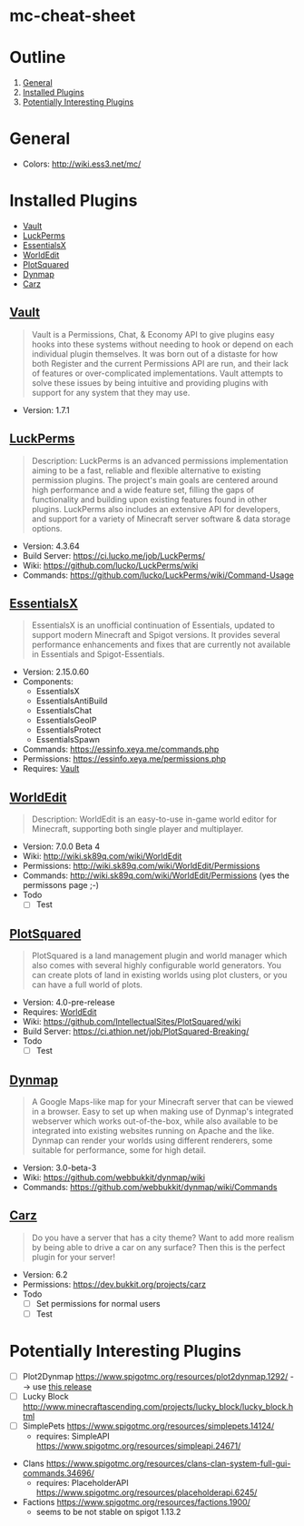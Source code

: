 # mc-cheat-sheet
# Outline
1. [General](#general)
2. [Installed Plugins](#installed-plugins)
3. [Potentially Interesting Plugins](#potentially)

# General<a name="general"></a>
- Colors: http://wiki.ess3.net/mc/
# Installed Plugins<a name="installed-plugins"></a>
- [Vault](#vault)
- [LuckPerms](#luck-perms)
- [EssentialsX](#essentialsx)
- [WorldEdit](#worldedit)
- [PlotSquared](#plotsquared)
- [Dynmap](#dynmap)
- [Carz](#carz)

## [Vault](https://www.spigotmc.org/resources/vault.34315/)<a name="vault"></a>
> Vault is a Permissions, Chat, & Economy API to give plugins easy hooks into these systems without needing to hook or depend on each individual plugin themselves. It was born out of a distaste for how both Register and the current Permissions API are run, and their lack of features or over-complicated implementations. Vault attempts to solve these issues by being intuitive and providing plugins with support for any system that they may use.
- Version: 1.7.1

## [LuckPerms](https://www.spigotmc.org/resources/luckperms-an-advanced-permissions-plugin.28140/)<a name="luck-perms"></a>
> Description: LuckPerms is an advanced permissions implementation aiming to be a fast, reliable and flexible alternative to existing permission plugins. The project's main goals are centered around high performance and a wide feature set, filling the gaps of functionality and building upon existing features found in other plugins. LuckPerms also includes an extensive API for developers, and support for a variety of Minecraft server software & data storage options.
- Version: 4.3.64
- Build Server: https://ci.lucko.me/job/LuckPerms/
- Wiki: https://github.com/lucko/LuckPerms/wiki
- Commands: https://github.com/lucko/LuckPerms/wiki/Command-Usage


## [EssentialsX](https://www.spigotmc.org/resources/essentialsx.9089/)<a name="essentialsx"></a>
> EssentialsX is an unofficial continuation of Essentials, updated to support modern Minecraft and Spigot versions. It provides several performance enhancements and fixes that are currently not available in Essentials and Spigot-Essentials.
- Version: 2.15.0.60
- Components:
    - EssentialsX
    - EssentialsAntiBuild
    - EssentialsChat
    - EssentialsGeoIP
    - EssentialsProtect
    - EssentialsSpawn
- Commands: https://essinfo.xeya.me/commands.php
- Permissions: https://essinfo.xeya.me/permissions.php
- Requires: [Vault](#vault)

## [WorldEdit](https://dev.bukkit.org/projects/worldedit/files/2646337)<a name="worldedit"></a>
> Description: WorldEdit is an easy-to-use in-game world editor for Minecraft, supporting both single player and multiplayer.
- Version: 7.0.0 Beta 4
- Wiki: http://wiki.sk89q.com/wiki/WorldEdit
- Permissions: http://wiki.sk89q.com/wiki/WorldEdit/Permissions
- Commands: http://wiki.sk89q.com/wiki/WorldEdit/Permissions (yes the permissons page ;-) 
- Todo
    - [ ] Test

## [PlotSquared](https://www.spigotmc.org/resources/plotsquared.1177/)<a name="plotsquared"></a>
> PlotSquared is a land management plugin and world manager which also comes with several highly configurable world generators. You can create plots of land in existing worlds using plot clusters, or you can have a full world of plots.
- Version: 4.0-pre-release
- Requires: [WorldEdit](#worldedit)
- Wiki: https://github.com/IntellectualSites/PlotSquared/wiki
- Build Server: https://ci.athion.net/job/PlotSquared-Breaking/
- Todo
    - [ ] Test

## [Dynmap](https://www.spigotmc.org/resources/dynmap.274/)<a name="dynmap"></a>
> A Google Maps-like map for your Minecraft server that can be viewed in a browser. Easy to set up when making use of Dynmap's integrated webserver which works out-of-the-box, while also available to be integrated into existing websites running on Apache and the like. Dynmap can render your worlds using different renderers, some suitable for performance, some for high detail.
- Version: 3.0-beta-3
- Wiki: https://github.com/webbukkit/dynmap/wiki
- Commands: https://github.com/webbukkit/dynmap/wiki/Commands

## [Carz](https://www.spigotmc.org/resources/carz.56255/)<a name="carz"></a>
> Do you have a server that has a city theme? Want to add more realism by being able to drive a car on any surface? Then this is the perfect plugin for your server!
- Version: 6.2
- Permissions: https://dev.bukkit.org/projects/carz
- Todo
    - [ ] Set permissions for normal users
    - [ ] Test

# Potentially Interesting Plugins<a name="potentiually"></a>
- [ ] Plot2Dynmap https://www.spigotmc.org/resources/plot2dynmap.1292/ --> use [this release](https://github.com/IntellectualSites/plot2dynmap/releases)
- [ ] Lucky Block http://www.minecraftascending.com/projects/lucky_block/lucky_block.html
- [ ] SimplePets https://www.spigotmc.org/resources/simplepets.14124/
    - requires: SimpleAPI https://www.spigotmc.org/resources/simpleapi.24671/
- Clans https://www.spigotmc.org/resources/clans-clan-system-full-gui-commands.34696/
    - requires: PlaceholderAPI https://www.spigotmc.org/resources/placeholderapi.6245/
- Factions https://www.spigotmc.org/resources/factions.1900/
    - seems to be not stable on spigot 1.13.2
